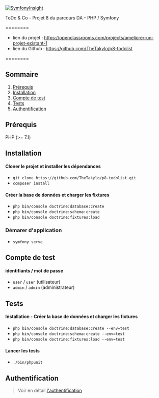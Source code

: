 [![SymfonyInsight](https://insight.symfony.com/projects/17890c2c-074a-4d38-a269-95fc4e22ad0a/mini.svg)](https://insight.symfony.com/projects/17890c2c-074a-4d38-a269-95fc4e22ad0a)

ToDo & Co - Projet 8 du parcours DA - PHP / Symfony

========

- lien du projet : https://openclassrooms.com/projects/ameliorer-un-projet-existant-1
- lien du Github : https://github.com/TheTakylo/p8-todolist

========

## Sommaire

1. [Prérequis](#Prérequis)
2. [Installation](#Installation)
3. [Compte de test](#Compte-de-test)
4. [Tests](#Tests)
5. [Authentification](#Authentification)

## Prérequis

PHP (>= 7.1)

## Installation

#### Cloner le projet et installer les dépendances

- ```git clone https://github.com/TheTakylo/p8-todolist.git```
- ```composer install```

#### Créer la base de données et charger les fixtures

- ```php bin/console doctrine:database:create```
- ```php bin/console doctrine:schema:create```
- ```php bin/console doctrine:fixtures:load```

### Démarer d'application

- ```symfony serve```

## Compte de test

#### identifiants / mot de passe

- ```user``` / ```user``` (utilisateur)
- ```admin``` / ```admin``` (administrateur)

## Tests

#### Installation - Créer la base de données et charger les fixtures

- ```php bin/console doctrine:database:create --env=test```
- ```php bin/console doctrine:schema:create --env=test```
- ```php bin/console doctrine:fixtures:load --env=test```

#### Lancer les tests

- ```./bin/phpunit```

## Authentification

> Voir en détail [l'authentification](AUTHENTICATION.md)